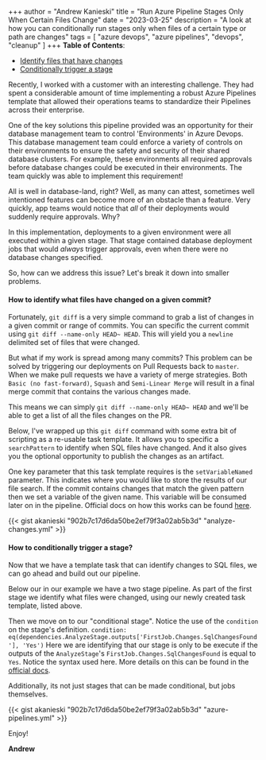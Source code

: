 +++
author = "Andrew Kanieski"
title = "Run Azure Pipeline Stages Only When Certain Files Change"
date = "2023-03-25"
description = "A look at how you can conditionally run stages only when files of a certain type or path are changes"
tags = [
    "azure devops",
    "azure pipelines",
    "devops",
    "cleanup"
]
+++
**Table of Contents**:
- [Identify files that have changes](#how-to-identify-what-files-have-changed-on-a-given-commit)
- [Conditionally trigger a stage](#how-to-conditionally-trigger-a-stage)

Recently, I worked with a customer with an interesting challenge. They had spent a considerable amount of time implementing a robust Azure Pipelines template that allowed their operations teams to standardize their Pipelines across their enterprise.

One of the key solutions this pipeline provided was an opportunity for their database management team to control 'Environments' in Azure Devops. This database management team could enforce a variety of controls on their environments to ensure the safety and security of their shared database clusters. For example, these environments all required approvals before database changes could be executed in their environments. The team quickly was able to implement this requirement!

All is well in database-land, right? Well, as many can attest, sometimes well intentioned features can become more of an obstacle than a feature. Very quickly, app teams would notice that *all* of their deployments would suddenly require approvals. Why? 

In this implementation, deployments to a given environment were all executed within a given stage. That stage contained database deployment jobs that would *always* trigger approvals, even when there were no database changes specified.

So, how can we address this issue? Let's break it down into smaller problems.

#### How to identify what files have changed on a given commit?

Fortunately, `git diff` is a very simple command to grab a list of changes in a given commit or range of commits. You can specific the current commit using `git diff --name-only HEAD~ HEAD`. This will yield you a `newline` delimited set of files that were changed. 

But what if my work is spread among many commits? This problem can be solved by triggering our deployments on Pull Requests back to `master`. When we make pull requests we have a variety of merge strategies. Both `Basic (no fast-forward)`, `Squash` and `Semi-Linear Merge` will result in a final merge commit that contains the various changes made. 

This means we can simply `git diff --name-only HEAD~ HEAD` and we'll be able to get a list of all the files changes on the PR.

Below, I've wrapped up this `git diff` command with some extra bit of scripting as a re-usable task template. It allows you to specific a `searchPattern` to identify when SQL files have changed. And it also gives you the optional opportunity to publish the changes as an artifact.

One key parameter that this task template requires is the `setVariableNamed` parameter. This indicates where you would like to store the results of our file search. If the commit contains changes that match the given pattern then we set a variable of the given name. This variable will be consumed later on in the pipeline. Official docs on how this works can be found [here](https://learn.microsoft.com/en-us/azure/devops/pipelines/process/set-variables-scripts?view=azure-devops&tabs=bash).

{{< gist akanieski "902b7c17d6da50be2ef79f3a02ab5b3d" "analyze-changes.yml" >}}

#### How to conditionally trigger a stage?

Now that we have a template task that can identify changes to SQL files, we can go ahead and build out our pipeline. 

Below our in our example we have a two stage pipeline. As part of the first stage we identify what files were changed, using our newly created task template, listed above. 

Then we move on to our "conditional stage". Notice the use of the `condition` on the stage's definition. `condition: eq(dependencies.AnalyzeStage.outputs['FirstJob.Changes.SqlChangesFound'], 'Yes')` Here we are identifying that our stage is only to be execute if the outputs of the `AnalyzeStage`'s `FirstJob.Changes.SqlChangesFound` is equal to `Yes`. Notice the syntax used here. More details on this can be found in the [official docs](https://learn.microsoft.com/en-us/azure/devops/pipelines/process/conditions?view=azure-devops&tabs=yaml%2Cstages#use-the-output-variable-from-a-job-in-a-condition-in-a-subsequent-job).

Additionally, its not just stages that can be made conditional, but jobs themselves.

{{< gist akanieski "902b7c17d6da50be2ef79f3a02ab5b3d" "azure-pipelines.yml" >}}

Enjoy!

**Andrew**
